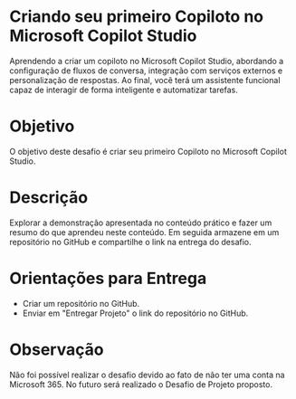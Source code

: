 # Criando seu primeiro Copiloto no Microsoft Copilot Studio
Aprendendo a criar um copiloto no Microsoft Copilot Studio, abordando a configuração de fluxos de conversa, integração com serviços externos e personalização de respostas. Ao final, você terá um assistente funcional capaz de interagir de forma inteligente e automatizar tarefas.
# Objetivo
O objetivo deste desafio é criar seu primeiro Copiloto no Microsoft Copilot Studio.
# Descrição
Explorar a demonstração apresentada no conteúdo prático e fazer um resumo do que aprendeu neste conteúdo. Em seguida armazene em um repositório no GitHub e compartilhe o link na entrega do desafio.
# Orientações para Entrega
- Criar um repositório no GitHub.
- Enviar em "Entregar Projeto" o link do repositório no GitHub.
# Observação
Não foi possível realizar o desafio devido ao fato de não ter uma conta na Microsoft 365. No futuro será realizado o Desafio de Projeto proposto.
